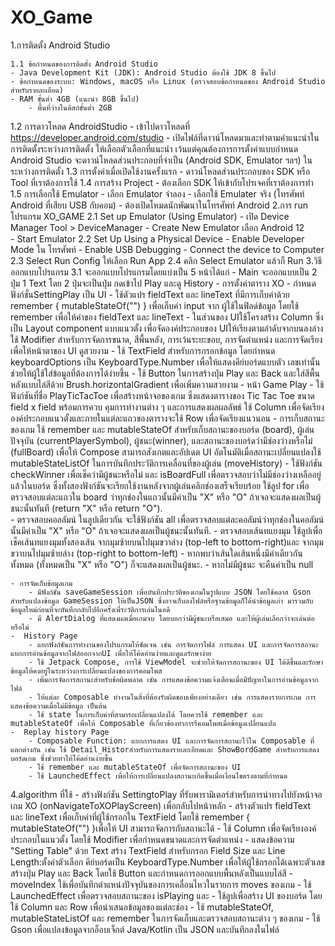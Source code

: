 # XO_Game
1.การติดตั้ง Android Studio 
	
    1.1 ข้อกำหนดของการติดตั้ง Android Studio
	- Java Development Kit (JDK): Android Studio ต้องใช้ JDK 8 ขึ้นไป
	- ข้อกำหนดของระบบ: Windows, macOS หรือ Linux (ตรวจสอบข้อกำหนดของ Android Studio สำหรับรายละเอียด)
	- RAM ขั้นต่ำ 4GB (แนะนำ 8GB ขึ้นไป)
        - พื้นที่ว่างในดิสก์ขั้นต่ำ 2GB
	
   1.2 การดาวโหลด AndroidStudio
	- เข้าไปดาวโหลดที่  https://developer.android.com/studio 
	- เปิดไฟล์ที่ดาวน์โหลดมาและทำตามคำแนะนำในการติดตั้งระหว่างการติดตั้ง ให้เลือกตัวเลือกที่แนะนำ เว้นแต่คุณต้องการการตั้งค่าแบบกำหนด Android Studio จะดาวน์โหลดส่วนประกอบที่จำเป็น (Android SDK, Emulator ฯลฯ) ในระหว่างการติดตั้ง
   1.3 การตั้งค่าเมื่อเปิดใช้งานครั้งแรก
	- ดาวน์โหลดส่วนประกอบของ SDK หรือ Tool ที่เราต้องการใช้
      1.4 การสร้าง Project
	-  ต้องเลือก SDK ให้เข้ากับโปรเจคที่เราต้องการทำ
   1.5 การเลือกใช้ Emulator
	-  เลือก Emulator จำลอง
	- เลือกใช้ Emulater จริง (โทรศัพท์ Android ที่เสียบ USB กับคอม)
		- ต้องเปิดโหมดนักพัฒนาในโทรศัพท์ Android
2.การ run โปรแกรม XO_GAME
    2.1 Set up Emulator (Using Emulator)
	- เปิด Device Manager Tool > DeviceManager
	- Create New Emulator เลือก Android 12	
	- Start Emulator
    2.2 Set Up Using a Physical Device
	- Enable Developer Mode ใน โทรศัพท์
	- Enable USB Debugging
	- Connect the device to Computer
    2.3 Select Run  Config ให้เลือก Run App
    2.4 คลิก Select Emulator แล้วก็ Run
3.วิธีออกแบบโปรแกรม
        3.1 จะออกแบบโปรแกรมโดยแบ่งเป็น  5 หน้าได้แก่ 
	- Main
		จะออกแบบเป็น 2 ปุ่ม 1 Text โดย 2 ปุ่มจะเป็นปุ่ม กดเข้าไป Play และดู History
	- การตั้งค่าตาราง XO
		- กำหนด ฟังก์ชั่นSettingPlay เป็น UI
		- ใช้ตัวแปร fieldText และ lineText ที่มีการเก็บค่าด้วย remember { mutableStateOf("") } เพื่อเก็บค่า input จาก ผู้ใช้ในฟิลด์ข้อมูล โดยใช้ remember เพื่อให้ค่าของ fieldText และ lineText
		- ในส่วนของ UIใช้โครงสร้าง Column ซึ่งเป็น Layout component แบบแนวตั้ง เพื่อจัดองค์ประกอบของ UIให้เรียงตามลำดับจากบนลงล่าง
		  ใช้ Modifier สำหรับการจัดการขนาด, สีพื้นหลัง, การเว้นระยะขอบ, การจัดตำแหน่ง และการจัดเรียง เพื่อให้หน้าตาของ UI ดูสวยงาม
		- ใช้ TextField สำหรับการกรอกข้อมูล โดยกำหนด keyboardOptions เป็น KeyboardType.Number เพื่อให้แสดงคีย์บอร์ดแบบตัว เลขเท่านั้น ช่วยให้ผู้ใช้ใส่ข้อมูลที่ต้องการได้ง่ายขึ้น
		- ใช้ Button ในการสร้างปุ่ม Play และ Back และใส่สีพื้นหลังแบบไล่สีด้วย Brush.horizontalGradient เพื่อเพิ่มความสวยงาม
	- หน้า Game Play
		- ใช้ฟังก์ชันที่ชื่อ PlayTicTacToe เพื่อสร้างหน้าจอของเกม ซึ่งแสดงตารางของ Tic Tac Toe ขนาด field x field พร้อมการควบ คุมการทำงานต่าง ๆ และการแสดงผลผลลัพธ์ ใช้ Column เพื่อจัดเรียงองค์ประกอบแนวตั้งและภายในแต่ละแถวของตารางจะใช้ Row เพื่อจัดเรียงแนวนอน 
		- การเก็บสถานะของเกม
		  ใช้ remember และ mutableStateOf สำหรับเก็บสถานะของบอร์ด (board), ผู้เล่นปัจจุบัน (currentPlayerSymbol), ผู้ชนะ(winner), และสถานะของบอร์ดว่ามีช่องว่างหรือไม่ (fullBoard) เพื่อให้ Compose สามารถสังเกตและอัปเดต UI อัตโนมัติเมื่อสถานะเปลี่ยนแปลงใช้ mutableStateListOf ในการบันทึกประวัติการเคลื่อนที่ของผู้เล่น (moveHistory)
		- ใช้ฟังก์ชัน checkWinner เพื่อเช็คว่ามีผู้ชนะหรือไม่ และ isBoardFull เพื่อตรวจสอบว่าไม่มีช่องว่างเหลืออยู่แล้วในบอร์ด ซึ่งทั้งสองฟังก์ชันจะเรียกใช้งานหลังจากผู้เล่นคลิกช่องเสร็จเรียบร้อย ใช้ลูป for เพื่อตรวจสอบแต่ละแถวใน board ว่าทุกช่องในแถวนั้นมีค่าเป็น "X" หรือ "O" ถ้าเจอจะแสดงผลเป็นผู้ชนะนั้นทันที (return "X" หรือ return "O").\
		- ตรวจสอบคอลลัมน์ ในลูปเดียวกัน จะใช้ฟังก์ชัน all เพื่อตรวจสอบแต่ละคอลัมน์ว่าทุกช่องในคอลัมน์นั้นมีค่าเป็น "X" หรือ "O" ถ้าเจอจะแสดงผลเป็นผู้ชนะนั้นทันที.
		- ตรวจสอบเส้นทแยงมุม ใช้ลูปเพื่อเช็คเส้นทแยงมุมทั้งสองเส้น  จากมุมซ้ายบนไปมุมขวาล่าง (top-left to bottom-right)และ จากมุมขวาบนไปมุมซ้ายล่าง (top-right to bottom-left)
		- หากพบว่าเส้นใดเส้นหนึ่งมีค่าเดียวกันทั้งหมด (ทั้งหมดเป็น "X" หรือ "O") ก็จะแสดงผลเป็นผู้ชนะ.
		- หากไม่มีผู้ชนะ จะคืนค่าเป็น null

	- การจัดเก็บข้อมูลเกม 
		- มีฟังก์ชัน saveGameSession เพื่อบันทึกประวัติของเกมในรูปแบบ JSON โดยใช้คลาส Gson สำหรับแปลงข้อมูล GameSession ให้เป็นJSON ซึ่งอาจเก็บลงไฟล์หรือฐานข้อมูลก็ได้นำข้อมูลเก่า มารวมกับข้อมูลใหม่ก่อนที่จะบันทึกกลับไปอีกครั้งเพื่ระวัติการเล่นในอดี
		- มี AlertDialog ที่แสดงผลเมื่อเกมจบ โดยบอกว่ามีผู้ชนะหรือเสมอ และให้ผู้เล่นเลือกว่าจะเล่นต่อหรือไม่
	-  History Page
		- แยกฟังก์ชันการทำงานของโปรแกรมให้ชัดเจน เช่น การจัดการไฟล์ การแสดง UI และการจัดการสถานะ แยกการอ่านข้อมูลจากไฟล์ออกจากUI เพื่อให้โค้ดอ่านง่ายและดูแลรักษาง่าย
		- ใช้ Jetpack Compose, การใช้ ViewModel จะช่วยให้จัดการสถานะของ UI ได้ดีขึ้นและรักษาข้อมูลให้คงอยู่ในระหว่างการเปลี่ยนแปลงของการคอมโพส
		- เพิ่มการจัดการสถานะสำหรับข้อผิดพลาด เช่น การแสดงข้อความแจ้งเตือนเมื่อมีปัญหาในการอ่านข้อมูลจากไฟล์
		- ให้แต่ละ Composable ทำงานในสิ่งที่ต้องรับผิดชอบเพียงอย่างเดียว เช่น การแสดงรายการเกม การแสดงข้อความเมื่อไม่มีข้อมูล เป็นต้น
		- ใช้ state ในการเก็บค่าที่สามารถเปลี่ยนแปลงได้ โดยควรใช้ remember และ mutableStateOf เพื่อให้ Composable ที่เกี่ยวข้องทำการรีคอมโพสเมื่อข้อมูลเปลี่ยนแปล
	-  Replay history Page
		- Composable Function: แยกการแสดง UI และการจัดการสถานะไว้ใน Composable ที่แตกต่างกัน เช่น ใช้ Detail_Historสำหรับการแสดงรายละเอียดและ ShowBordGame สำหรับการแสดงบอร์ดเกม ซึ่งช่วยทำให้โค้ดอ่านง่ายขึ้น
		- ใช้ remember และ mutableStateOf เพื่อจัดการสถานะของ UI
		- ใช้ LaunchedEffect เพื่อให้การเปลี่ยนแปลงสถานะเกิดขึ้นเมื่อเงื่อนไขตรงตามที่กำหนด
4.algorithm ที่ใช้
		- สร้างฟังก์ชัน SettingtoPlay ที่รับพารามิเตอร์สำหรับการนำทางไปยังหน้าจอเกม XO (onNavigateToXOPlayScreen) เพื่อกลับไปหน้าหลัก
		- สร้างตัวแปร fieldText และ lineText เพื่อเก็บค่าที่ผู้ใช้กรอกใน TextField โดยใช้ remember { mutableStateOf("") }เพื่อให้ UI สามารถจัดการกับสถานะได้
		- ใช้ Column เพื่อจัดเรียงองค์ประกอบในแนวตั้ง โดยใช้ Modifier เพื่อกำหนดขนาดและการจัดตำแหน่ง
		- แสดงข้อความ "Setting Table" ด้วย Text สร้าง TextField สำหรับกรอก Field Size และ Line Length:ตั้งค่าตัวเลือก คีย์บอร์ดเป็น KeyboardType.Number เพื่อให้ผู้ใช้กรอกได้เฉพาะตัวเลข สร้างปุ่ม Play และ Back โดยใช้ Button และกำหนดการออกแบบพื้นหลังเป็นแบบไล่สี
		- moveIndex ใช้เพื่อบันทึกตำแหน่งปัจจุบันของการเคลื่อนไหวในรายการ moves ของเกม
		- ใช้ LaunchedEffect เพื่อตรวจสอบสถานะของ isPlaying และ 
		- ใช้ลูปเพื่อสร้าง UI ของบอร์ด โดยใช้ Column และ Row เพื่อนำเสนอข้อมูลของแต่ละช่อง
		- ใช้ mutableStateOf, mutableStateListOf และ remember ในการจัดเก็บและตรวจสอบสถานะต่าง ๆ ของเกม
		- ใช้ Gson เพื่อแปลงข้อมูลจากอ็อบเจ็กต์ Java/Kotlin เป็น JSON และบันทึกลงในไฟล์
